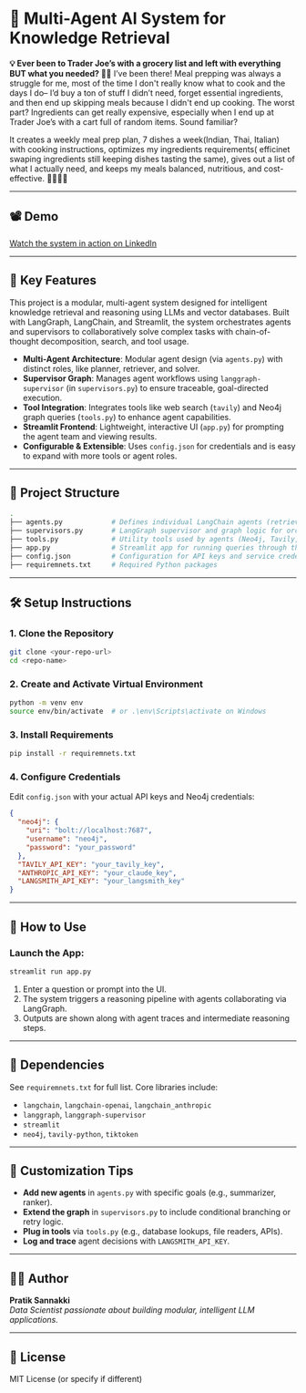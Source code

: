 
# 🧠 Multi-Agent AI System for Knowledge Retrieval

**💡 Ever been to Trader Joe’s with a grocery list and left with everything BUT what you needed? 🤦‍♂️**
I’ve been there! Meal prepping was always a struggle for me, most of the time I don't really know what to cook and the days I do– I’d buy a ton of stuff I didn’t need, forget essential ingredients, and then end up skipping meals because I didn't end up cooking. The worst part? Ingredients can get really expensive, especially when I end up at Trader Joe’s with a cart full of random items. Sound familiar?


It creates a weekly meal prep plan, 7 dishes a week(Indian, Thai, Italian) with cooking instructions, optimizes my ingredients requirements( efficinet swaping ingredients still keeping dishes tasting the same), gives out a list of what I actually need, and keeps my meals balanced, nutritious, and cost-effective. 🥑🍗🍅✨


---

## 📽️ Demo

[Watch the system in action on LinkedIn](https://www.linkedin.com/posts/pratik-p-sannakki_ai-aiagents-knowledgegraphs-activity-7308016472235065344-6Uiy?utm_source=share&utm_medium=member_desktop&rcm=ACoAACvBdFoBPiT2d6ACNp294Lgy4GFR0i8fyrA)


---

## 🚀 Key Features


This project is a modular, multi-agent system designed for intelligent knowledge retrieval and reasoning using LLMs and vector databases. Built with LangGraph, LangChain, and Streamlit, the system orchestrates agents and supervisors to collaboratively solve complex tasks with chain-of-thought decomposition, search, and tool usage.

- **Multi-Agent Architecture**: Modular agent design (via `agents.py`) with distinct roles, like planner, retriever, and solver.
- **Supervisor Graph**: Manages agent workflows using `langgraph-supervisor` (in `supervisors.py`) to ensure traceable, goal-directed execution.
- **Tool Integration**: Integrates tools like web search (`tavily`) and Neo4j graph queries (`tools.py`) to enhance agent capabilities.
- **Streamlit Frontend**: Lightweight, interactive UI (`app.py`) for prompting the agent team and viewing results.
- **Configurable & Extensible**: Uses `config.json` for credentials and is easy to expand with more tools or agent roles.

---

## 📁 Project Structure

```bash
.
├── agents.py            # Defines individual LangChain agents (retriever, solver, planner, etc.)
├── supervisors.py       # LangGraph supervisor and graph logic for orchestrating agent workflows
├── tools.py             # Utility tools used by agents (Neo4j, Tavily, etc.)
├── app.py               # Streamlit app for running queries through the system
├── config.json          # Configuration for API keys and service credentials
├── requiremnets.txt     # Required Python packages
```

---

## 🛠️ Setup Instructions

### 1. Clone the Repository

```bash
git clone <your-repo-url>
cd <repo-name>
```

### 2. Create and Activate Virtual Environment

```bash
python -m venv env
source env/bin/activate  # or .\env\Scripts\activate on Windows
```

### 3. Install Requirements

```bash
pip install -r requiremnets.txt
```

### 4. Configure Credentials

Edit `config.json` with your actual API keys and Neo4j credentials:

```json
{
  "neo4j": {
    "uri": "bolt://localhost:7687",
    "username": "neo4j",
    "password": "your_password"
  },
  "TAVILY_API_KEY": "your_tavily_key",
  "ANTHROPIC_API_KEY": "your_claude_key",
  "LANGSMITH_API_KEY": "your_langsmith_key"
}
```

---

## 🧪 How to Use

### Launch the App:

```bash
streamlit run app.py
```

1. Enter a question or prompt into the UI.
2. The system triggers a reasoning pipeline with agents collaborating via LangGraph.
3. Outputs are shown along with agent traces and intermediate reasoning steps.

---

## 📌 Dependencies

See `requiremnets.txt` for full list. Core libraries include:

- `langchain`, `langchain-openai`, `langchain_anthropic`
- `langgraph`, `langgraph-supervisor`
- `streamlit`
- `neo4j`, `tavily-python`, `tiktoken`

---

## 🔧 Customization Tips

- **Add new agents** in `agents.py` with specific goals (e.g., summarizer, ranker).
- **Extend the graph** in `supervisors.py` to include conditional branching or retry logic.
- **Plug in tools** via `tools.py` (e.g., database lookups, file readers, APIs).
- **Log and trace** agent decisions with `LANGSMITH_API_KEY`.

---


## 👨‍💻 Author

**Pratik Sannakki**  
_Data Scientist passionate about building modular, intelligent LLM applications._

---

## 📜 License

MIT License (or specify if different)
